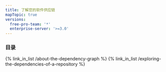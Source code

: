 ```yaml
---
title: 了解您的软件供应链
mapTopic: true
versions:
  free-pro-team: '*'
  enterprise-server: '>=3.0'
---
```


### 目录

{% link_in_list /about-the-dependency-graph %}
{% link_in_list /exploring-the-dependencies-of-a-repository %}
